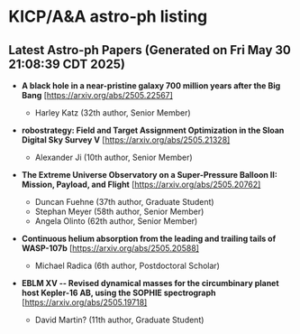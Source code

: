 # KICP/A&A astro-ph listing

## Latest Astro-ph Papers (Generated on Fri May 30 21:08:39 CDT 2025)

- **A black hole in a near-pristine galaxy 700 million years after the Big Bang**
[https://arxiv.org/abs/2505.22567]
  + Harley Katz (32th author, Senior Member)

- **robostrategy: Field and Target Assignment Optimization in the Sloan Digital Sky Survey V**
[https://arxiv.org/abs/2505.21328]
  + Alexander Ji (10th author, Senior Member)

- **The Extreme Universe Observatory on a Super-Pressure Balloon II: Mission, Payload, and Flight**
[https://arxiv.org/abs/2505.20762]
  + Duncan Fuehne (37th author, Graduate Student)
  + Stephan Meyer (58th author, Senior Member)
  + Angela Olinto (62th author, Senior Member)

- **Continuous helium absorption from the leading and trailing tails of WASP-107b**
[https://arxiv.org/abs/2505.20588]
  + Michael Radica (6th author, Postdoctoral Scholar)

- **EBLM XV -- Revised dynamical masses for the circumbinary planet host Kepler-16 AB, using the SOPHIE spectrograph**
[https://arxiv.org/abs/2505.19718]
  + David Martin? (11th author, Graduate Student)

